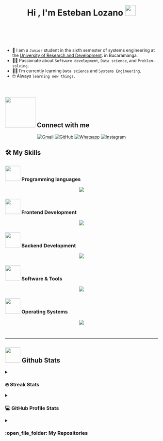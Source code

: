 <h1 align="center">Hi , I'm Esteban Lozano <img src="https://media.giphy.com/media/hvRJCLFzcasrR4ia7z/giphy.gif" width="35"></h1>



<br>


<br><br>

- :school: I am a `Junior` student in the sixth semester of systems engineering at the [University of Research and Development](https://web.udi.edu.co/). in Bucaramanga.
- :technologist: Passionate about `Software development`, `Data science`, and `Problem-solving`.
- :student: I’m currently learning `Data science` and `Systems Engineering`.
- :nerd_face: Always `learning new things`.
<!-- - :thinking: I’m currently open for a new `job opportunity`, this is [MY RESUME](http://lnkiy.in/Ahmed_Hossam_Resume).
- :boom: You can visit [MY WEBSITE](https://cutt.ly/Ahmed_Hossam_Website).
- -->
<br>




## <picture> <img src="https://github.com/7oSkaaa/7oSkaaa/blob/main/Images/Connect-with-me.gif?raw=true" width="100px"> </picture> Connect with me
<p align="center">
	<a href="mailto:estebandavid1306@gmail.com"><img img src="https://img.shields.io/badge/Gmail-D14836?style=for-the-badge&logo=gmail&logoColor=white" alt="Gmail"/></a>
	<a href="https://github.com/Teban1306"><img src="https://img.shields.io/badge/GitHub-100000?style=for-the-badge&logo=github&logoColor=white" alt="GitHub"/></a>
	<a href="https://wa.me/573232231831?text=Hola,%20vengo%20de%20tu%20perfil%20de%20GitHub"><img src="https://img.shields.io/badge/WhatsApp-25D366?style=for-the-badge&logo=whatsapp&logoColor=white" alt="Whatsapp"/></a>
	<!-- waza<a href="https://www.linkedin.com/in/7oskaa/"><img src="https://img.shields.io/badge/linkedin-%230A66C2.svg?style=plastic&logo=linkedin&logoColor=white" alt="LinkedIn"/></a>-->
	<!--<a href="https://www.facebook.com/7oSkaaa"><img src="https://img.shields.io/badge/facebook-%231877F2.svg?style=plastic&logo=facebook&logoColor=white" alt="Facebook"/></a>-->
	<a href="https://www.instagram.com/l__teban?igsh=NWo5NXFjZWE0aDVx&utm_source=qr"><img src="https://img.shields.io/badge/Instagram-E4405F?style=for-the-badge&logo=instagram&logoColor=white" alt="Instagram"/></a>
</p>



## 🛠️ My Skills

### <picture> <img src = "https://github.com/7oSkaaa/7oSkaaa/blob/main/Images/Programming_Languages.gif?raw=true" width = 50px>  </picture> Programming languages

<p align="center">
  <a href="https://skillicons.dev">
    <img src="https://skillicons.dev/icons?i=cpp,js,java,py,ts" />
  </a>
</p>

### <picture> <img src = "https://github.com/7oSkaaa/7oSkaaa/blob/main/Images/Front_End.gif?raw=true" width = 50px>  </picture> Frontend Development
<p align="center">
  <a href="https://skillicons.dev">
    <img src="https://skillicons.dev/icons?i=css,html,bootstrap,tailwind,react,nextjs,vite,vue,figma" />
  </a>
</p>

### <picture> <img src = "https://github.com/7oSkaaa/7oSkaaa/blob/main/Images/IDEs.gif?raw=true" width = 50px>  </picture> Backend Development
<p align="center">
  <a href="https://skillicons.dev">
    <img src="https://skillicons.dev/icons?i=nodejs,django,nestjs,spring,postgres,mysql,mongodb,supabase" />
  </a>
</p>

 ### <picture> <img src = "https://github.com/7oSkaaa/7oSkaaa/blob/main/Images/Software_Tools.gif?raw=true" width = 50px>  </picture> Software & Tools
 
<p align="center">
  <a href="https://skillicons.dev">
    <img src="https://skillicons.dev/icons?i=eclipse,git,github,idea,notion,npm,obsidian,ps,pnpm,postman,powershell,vscode,docker" />
  </a>
</p>

 


 ### <picture> <img src = "https://github.com/7oSkaaa/7oSkaaa/blob/main/Images/OS.gif?raw=true" width = 50px>  </picture> Operating Systems
 
<p align="center">
  <a href="https://skillicons.dev">
    <img src="https://skillicons.dev/icons?i=windows,linux,arch" />
  </a>
</p>

<br> 

---


## <picture> <img src = "https://github.com/7oSkaaa/7oSkaaa/blob/main/Images/Statistics.gif?raw=true" width = 50px>  </picture> Github Stats

<details><summary><h3> 🔥 Streak Stats</h3></summary>

----	

<p align="center"><img src="https://github-readme-streak-stats.herokuapp.com/?user=Teban1306&theme=tokyonight_duo" alt="Teban1306" /></p>

</details>
  
<details><summary><h3>💻 GitHub Profile Stats</h3></summary>

----
	
<p align="center">
    <a href="https://github.com/anuraghazra/github-readme-stats">
	    <img alt="Esteban Github Stats" src="https://github-readme-stats.vercel.app/api?username=Teban1306&show_icons=true&count_private=true&locale=en&theme=tokyonight&layout=compact" height="230px"/></a>
	  <img src="https://github-readme-stats.vercel.app/api/top-langs?username=Teban1306&langs_count=10&show_icons=true&locale=en&theme=tokyonight" alt="Teban1306" height="230px"/>
<br/>

  <b>Note:</b> Top languages is only a metric of the languages my public code consists of and doesn't reflect experience or skill level.
  </p>
</details>


	
<details>
  <summary>
    <h3> :open_file_folder: My Repositories </h3>
  </summary>
  <div style="display: flex; flex-wrap: wrap; justify-content: center; gap: 10px;">
    <a href="https://github.com/Teban1306/APPWEB-erp">
      <img src="https://github-readme-stats.vercel.app/api/pin/?username=Teban1306&repo=APPWEB-erp&theme=tokyonight" alt="APPWEB-erp" " />
    </a>
    <a href="https://github.com/Teban1306/LandingBlytheTIKNO">
      <img src="https://github-readme-stats.vercel.app/api/pin/?username=Teban1306&repo=LandingBlytheTIKNO&theme=tokyonight" alt="LandingBlytheTIKNO"  />
    </a>
    <a href="https://github.com/Teban1306/Integrador-Gestion-de-Equipos-y-Salas">
      <img src="https://github-readme-stats.vercel.app/api/pin/?username=Teban1306&repo=Integrador-Gestion-de-Equipos-y-Salas&theme=tokyonight" alt="Integrador-Gestion-de-Equipos-y-Salas" />
    </a>
  </div>
</details>

</br></br>
	
